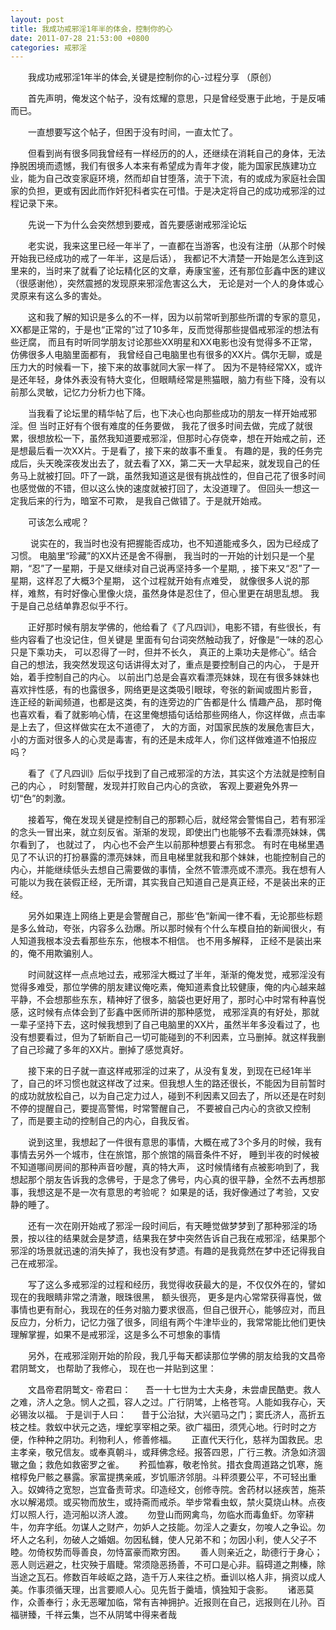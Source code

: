 ```yaml
---
layout: post
title: 我成功戒邪淫1年半的体会，控制你的心
date: 2011-07-28 21:53:00 +0800
categories: 戒邪淫
---
```


　　我成功戒邪淫1年半的体会,关键是控制你的心-过程分享 （原创）
　　首先声明，俺发这个帖子，没有炫耀的意思，只是曾经受惠于此地，于是反哺而已。
　　一直想要写这个帖子，但困于没有时间，一直太忙了。
　　但看到尚有很多同我曾经有一样经历的的人，还继续在消耗自己的身体，无法挣脱困境而遗憾，我们有很多人本来有希望成为青年才俊，能为国家民族建功立业，能为自己改变家庭环境，然而却自甘堕落，流于下流，有的或成为家庭社会国家的负担，更或有因此而作奸犯科者实在可惜。于是决定将自己的成功戒邪淫的过程记录下来。
　　先说一下为什么会突然想到要戒，首先要感谢戒邪淫论坛
　　老实说，我来这里已经一年半了，一直都在当游客，也没有注册（从那个时候开始我已经成功的戒了一年半，这是后话）， 我都记不大清楚一开始是怎么连到这里来的，当时来了就看了论坛精化区的文章，寿康宝鉴，还有那位彭鑫中医的建议（很感谢他），突然震撼的发现原来邪淫危害这么大， 无论是对一个人的身体或心灵原来有这么多的害处。
　　这和我了解的知识是多么的不一样，因为以前常听到那些所谓的专家的意见，XX都是正常的，于是也“正常的”过了10多年，反而觉得那些提倡戒邪淫的想法有些迂腐， 而且有时听同学朋友讨论那些XX明星和XX电影也没有觉得多不正常， 仿佛很多人电脑里面都有， 我曾经自己电脑里也有很多的XX片。偶尔无聊，或是压力大的时候看一下，接下来的故事就同大家一样了。 因为不是特经常XX，或许是还年轻，身体外表没有特大变化，但眼睛经常是熊猫眼，脑力有些下降，没有以前那么灵敏，记忆力分析力也下降。
　　当我看了论坛里的精华帖了后，也下决心也向那些成功的朋友一样开始戒邪淫。但 当时正好有个很有难度的任务要做， 我花了很多时间去做，完成了就很累，很想放松一下，虽然我知道要戒邪淫，但那时心存侥幸，想在开始戒之前，还是想最后看一次XX片。于是看了，接下来的故事不重复。 有趣的是，我的任务完成后，头天晚深夜发出去了，就去看了XX，第二天一大早起来，就发现自己的任务马上就被打回。吓了一跳，虽然我知道这是很有挑战性的，但自己花了很多时间也感觉做的不错，但以这么快的速度就被打回了，太没道理了。 但回头一想这一定我后来的行为，暗室不可欺， 是我自己做错了。于是就开始戒。
　　可该怎么戒呢？
　　 说实在的，我当时也没有把握能否成功，也不知道能戒多久，因为已经成了习惯。 电脑里“珍藏”的XX片还是舍不得删， 我当时的一开始的计划只是一个星期，“忍”了一星期，于是又继续对自己说再坚持多一个星期, ，接下来又“忍”了一星期，这样忍了大概3个星期， 这个过程就开始有点难受， 就像很多人说的那样，难熬，有时好像心里像火烧，虽然身体是忍住了，但心里更在胡思乱想。 我于是自己总结单靠忍似乎不行。
　　正好那时候有朋友学佛的，他给看了《了凡四训》，电影不错，有些很长，有些内容看了也没记住，但关键是 里面有句台词突然触动我了，好像是“一味的忍心只是下乘功夫， 可以忍得了一时，但并不长久， 真正的上乘功夫是修心”。结合自己的想法，我突然发现这句话讲得太对了，重点是要控制自己的内心， 于是开始，着手控制自己的内心。 以前出门总是会喜欢看漂亮妹妹，现在有很多妹妹也喜欢拌性感，有的也露很多，网络更是这类吸引眼球，夸张的新闻或图片影音， 连正经的新闻频道，也都是这类，有的连旁边的广告都是什么 情趣产品， 那时俺也喜欢看，看了就影响心情，在这里俺想插句话给那些网络人，你这样做，点击率是上去了，但这样做实在太不道德了， 大的方面，对国家民族的发展危害巨大，小的方面对很多人的心灵是毒害，有的还是未成年人，你们这样做难道不怕报应吗？
　　看了《了凡四训》后似乎找到了自己戒邪淫的方法，其实这个方法就是控制自己的内心 ， 时刻警醒，发现并打败自己内心的贪欲， 客观上要避免外界一切“色”的刺激。
　　接着写，俺在发现关键是控制自己的那颗心后，就经常会警惕自己，若有邪淫的念头一冒出来，就立刻反省。渐渐的发现，即使出门也能够不去看漂亮妹妹，偶尔看到了， 也就过了， 内心也不会产生以前那种想要占有邪念。 有时在电梯里遇见了不认识的打扮暴露的漂亮妹妹，而且电梯里就我和那个妹妹，也能控制自己的内心，并能继续低头去想自己需要做的事情，全然不管漂亮或不漂亮。我在想有人可能以为我在装假正经，无所谓，其实我自己知道自己是真正经，不是装出来的正经。
　　另外如果连上网络上更是会警醒自己，那些‘色“新闻一律不看，无论那些标题是多么耸动，夸张，内容多么劲爆。所以那时候有个什么车模自拍的新闻很火，有人知道我根本没去看那些东东，他根本不相信。 也不用多解释， 正经不是装出来的，俺不用欺骗别人。
　　时间就这样一点点地过去，戒邪淫大概过了半年，渐渐的俺发觉，戒邪淫没有觉得多难受，那位学佛的朋友建议俺吃素，俺知道素食比较健康，俺的内心越来越平静，不会想那些东东，精神好了很多，脑袋也更好用了，那时心中时常有种喜悦感，这时候有点体会到了彭鑫中医师所讲的那种感觉， 戒邪淫真的有好处，那就一辈子坚持下去，这时候我想到了自己电脑里的XX片，虽然半年多没看过了，也没有想要看过，但为了斩断自己一切可能碰到的不利因素，立马删掉。就这样我删了自己珍藏了多年的XX片。删掉了感觉真好。
　　接下来的日子就一直这样戒邪淫的过来了，从没有复发，到现在已经1年半了，自己的坏习惯也就这样改了过来。但我想人生的路还很长，不能因为目前暂时的成功就放松自己，以为自己定力过人，碰到不利因素又回去了，所以还是在时刻不停的提醒自己，要提高警惕，时常警醒自己， 不要被自己内心的贪欲又控制了，而是要主动的控制自己的内心，自我反省。
　　说到这里，我想起了一件很有意思的事情，大概在戒了3个多月的时候，我有事情去另外一个城市，住在旅馆，那个旅馆的隔音条件不好， 睡到半夜的时候被不知道哪间房间的那种声音吵醒，真的特大声， 这时候情绪有点被影响到了，我想起那个朋友告诉我的念佛号，于是念了佛号，内心真的很平静，全然不去再想那事，我想这是不是一次有意思的考验呢？ 如果是的话，我好像通过了考验，又安静的睡了。
　　还有一次在刚开始戒了邪淫一段时间后，有天睡觉做梦梦到了那种邪淫的场景，按以往的结果就会是梦遗，结果我在梦中突然告诉自己我在戒邪淫，结果那个邪淫的场景就迅速的消失掉了，我也没有梦遗。有趣的是我竟然在梦中还记得我自己在戒邪淫。
　　写了这么多戒邪淫的过程和经历，我觉得收获最大的是，不仅仅外在的，譬如现在的我眼睛非常之清澈，眼珠很黑， 额头很亮， 更多是内心常常获得喜悦，做事情也更有耐心，我现在的任务对脑力要求很高，但自己很开心，能够应对，而且反应力，分析力，记忆力强了很多，同组有两个牛津毕业的，我常常能比他们更快理解掌握，如果不是戒邪淫，这是多么不可想象的事情
　　另外，在戒邪淫刚开始的阶段，我几乎每天都读那位学佛的朋友给我的文昌帝君阴鹫文， 也帮助了我修心， 现在也一并贴到这里：
　　文昌帝君阴鹫文- 帝君曰：      吾一十七世为士大夫身，未尝虐民酷吏。救人之难，济人之急。悯人之孤，容人之过。广行阴骘，上格苍穹。人能如我存心，天必锡汝以福。 于是训于人曰：      昔于公治狱，大兴驷马之门；窦氏济人，高折五枝之桂。救蚁中状元之选，埋蛇享宰相之荣。欲广福田，须凭心地。行时时之方便，作种种之阴功。利物利人，修善修福。      正直代天行化，慈祥为国救民。忠主孝亲，敬兄信友。或奉真朝斗，或拜佛念经。报答四恩，广行三教。济急如济涸辙之鱼；救危如救密罗之雀。      矜孤恤寡，敬老怜贫。措衣食周道路之饥寒，施棺椁免尸骸之暴露。家富提携亲戚，岁饥赈济邻朋。斗秤须要公平，不可轻出重入。奴婢待之宽恕，岂宜备责苛求。印造经文，创修寺院。舍药材以拯疾苦，施茶水以解渴烦。或买物而放生，或持斋而戒杀。举步常看虫蚁，禁火莫烧山林。点夜灯以照人行，造河船以济人渡。      勿登山而网禽鸟，勿临水而毒鱼虾。勿宰耕牛，勿弃字纸。勿谋人之财产，勿妒人之技能。勿淫人之妻女，勿唆人之争讼。勿坏人之名利，勿破人之婚姻。勿因私雠，使人兄弟不和；勿因小利，使人父子不睦。勿倚权势而辱善良，勿恃富豪而欺穷困。      善人则亲近之，助德行于身心；恶人则远避之，杜灾殃于眉睫。常须隐恶扬善，不可口是心非。翦碍道之荆榛，除当途之瓦石。修数百年岐岖之路，造千万人来往之桥。垂训以格人非，捐资以成人美。作事须循天理，出言要顺人心。见先哲于羹墙，慎独知于衾影。      诸恶莫作，众善奉行；永无恶曜加临，常有吉神拥护。近报则在自己，远报则在儿孙。百福骈臻，千祥云集，岂不从阴骘中得来者哉